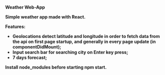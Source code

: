 <strong>Weather Web-App<strong>
  
  Simple weather app made with React.
  
  Features:
  - Geolocations detect latitude and longitude in order to fetch data from the api on first page startup, and generally in every page update (in componentDidMount);
  - Input search bar for searching city on Enter key press;
  - 7 days forecast;
  
  Install node_modules before starting npm start. 

